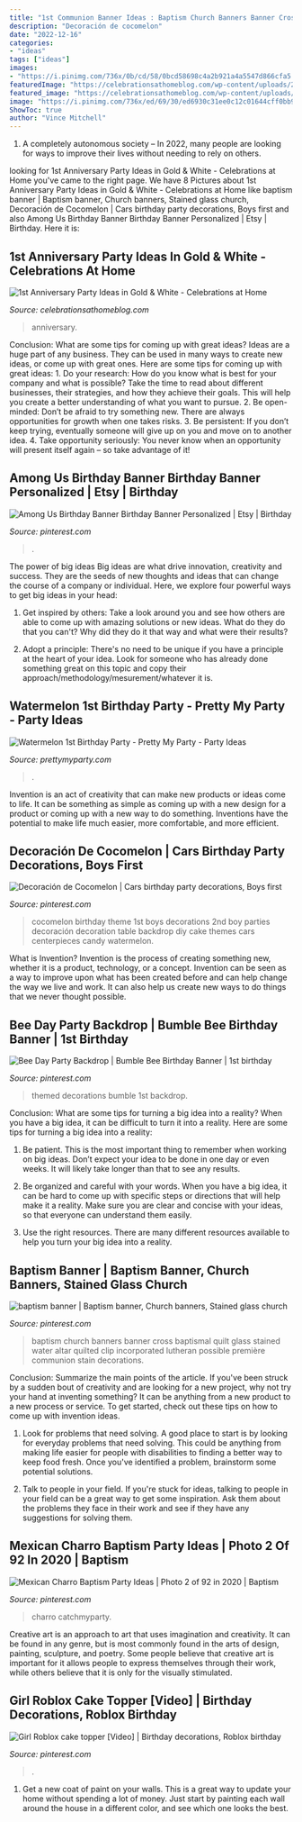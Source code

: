 ```yaml
---
title: "1st Communion Banner Ideas : Baptism Church Banners Banner Cross Baptismal Quilt Glass Stained Water Altar Quilted Clip Incorporated Lutheran Possible Première Communion Stain Decorations"
description: "Decoración de cocomelon"
date: "2022-12-16"
categories:
- "ideas"
tags: ["ideas"]
images:
- "https://i.pinimg.com/736x/0b/cd/58/0bcd58698c4a2b921a4a5547d866cfa5.jpg"
featuredImage: "https://celebrationsathomeblog.com/wp-content/uploads/2016/09/anniversary-party-bubbly-7.jpg"
featured_image: "https://celebrationsathomeblog.com/wp-content/uploads/2016/09/anniversary-party-bubbly-7.jpg"
image: "https://i.pinimg.com/736x/ed/69/30/ed6930c31ee0c12c01644cff0bb9f6a3.jpg"
ShowToc: true
author: "Vince Mitchell"
---
```



1. A completely autonomous society – In 2022, many people are looking for ways to improve their lives without needing to rely on others.

	

		
looking for 1st Anniversary Party Ideas in Gold &amp; White - Celebrations at Home you've came to the right page. We have 8 Pictures about 1st Anniversary Party Ideas in Gold &amp; White - Celebrations at Home like baptism banner | Baptism banner, Church banners, Stained glass church, Decoración de Cocomelon | Cars birthday party decorations, Boys first and also Among Us Birthday Banner Birthday Banner Personalized | Etsy | Birthday. Here it is:
		
    
## 1st Anniversary Party Ideas In Gold &amp; White - Celebrations At Home

<img loading=lazy src="https://celebrationsathomeblog.com/wp-content/uploads/2016/09/anniversary-party-bubbly-7.jpg" onerror="this.onerror=null;this.src='https://tse4.mm.bing.net/th?id=OIP.0ethN-pBSRFlh9dnvbqmMQHaLH&amp;pid=15.1';" alt="1st Anniversary Party Ideas in Gold &amp; White - Celebrations at Home">

_Source: celebrationsathomeblog.com_

>anniversary. 

	

Conclusion: What are some tips for coming up with great ideas?
Ideas are a huge part of any business. They can be used in many ways to create new ideas, or come up with great ones. Here are some tips for coming up with great ideas: 1. Do your research: How do you know what is best for your company and what is possible? Take the time to read about different businesses, their strategies, and how they achieve their goals. This will help you create a better understanding of what you want to pursue. 2. Be open-minded: Don’t be afraid to try something new. There are always opportunities for growth when one takes risks. 3. Be persistent: If you don’t keep trying, eventually someone will give up on you and move on to another idea. 4. Take opportunity seriously: You never know when an opportunity will present itself again – so take advantage of it! 
    
## Among Us Birthday Banner Birthday Banner Personalized | Etsy | Birthday

<img loading=lazy src="https://i.pinimg.com/736x/0b/cd/58/0bcd58698c4a2b921a4a5547d866cfa5.jpg" onerror="this.onerror=null;this.src='https://tse2.mm.bing.net/th?id=OIP.THkWMjkEXXXbExRYTN3HCgHaF6&amp;pid=15.1';" alt="Among Us Birthday Banner Birthday Banner Personalized | Etsy | Birthday">

_Source: pinterest.com_

>. 

	

The power of big ideas
Big ideas are what drive innovation, creativity and success. They are the seeds of new thoughts and ideas that can change the course of a company or individual. Here, we explore four powerful ways to get big ideas in your head:
1. Get inspired by others: Take a look around you and see how others are able to come up with amazing solutions or new ideas. What do they do that you can't? Why did they do it that way and what were their results?

2. Adopt a principle: There's no need to be unique if you have a principle at the heart of your idea. Look for someone who has already done something great on this topic and copy their approach/methodology/mesurement/whatever it is.

    
## Watermelon 1st Birthday Party - Pretty My Party - Party Ideas

<img loading=lazy src="https://zolpwsuwoq-flywheel.netdna-ssl.com/wp-content/uploads/2020/01/watermelon-favor-bags.jpg" onerror="this.onerror=null;this.src='https://tse2.mm.bing.net/th?id=OIP.zbbkO8LfkGgzzQBUjLNr4wHaJQ&amp;pid=15.1';" alt="Watermelon 1st Birthday Party - Pretty My Party - Party Ideas">

_Source: prettymyparty.com_

>. 

	

Invention is an act of creativity that can make new products or ideas come to life. It can be something as simple as coming up with a new design for a product or coming up with a new way to do something. Inventions have the potential to make life much easier, more comfortable, and more efficient.

    
## Decoración De Cocomelon | Cars Birthday Party Decorations, Boys First

<img loading=lazy src="https://i.pinimg.com/736x/4c/ed/d4/4cedd4c8a9c248f696730c5569881f53.jpg" onerror="this.onerror=null;this.src='https://tse2.mm.bing.net/th?id=OIP.acrv_koqqhaVCg1Q8vsP6wHaLz&amp;pid=15.1';" alt="Decoración de Cocomelon | Cars birthday party decorations, Boys first">

_Source: pinterest.com_

>cocomelon birthday theme 1st boys decorations 2nd boy parties decoración decoration table backdrop diy cake themes cars centerpieces candy watermelon. 

	

What is Invention?
Invention is the process of creating something new, whether it is a product, technology, or a concept. Invention can be seen as a way to improve upon what has been created before and can help change the way we live and work. It can also help us create new ways to do things that we never thought possible.

    
## Bee Day Party Backdrop | Bumble Bee Birthday Banner | 1st Birthday

<img loading=lazy src="https://i.pinimg.com/736x/5d/3f/0e/5d3f0e5e36edcf754796197ba47af234.jpg" onerror="this.onerror=null;this.src='https://tse1.mm.bing.net/th?id=OIP.12PgF4dFzkvKBa1-TfmBeAHaLH&amp;pid=15.1';" alt="Bee Day Party Backdrop | Bumble Bee Birthday Banner | 1st birthday">

_Source: pinterest.com_

>themed decorations bumble 1st backdrop. 

	

Conclusion: What are some tips for turning a big idea into a reality?
When you have a big idea, it can be difficult to turn it into a reality. Here are some tips for turning a big idea into a reality:
1. Be patient. This is the most important thing to remember when working on big ideas. Don’t expect your idea to be done in one day or even weeks. It will likely take longer than that to see any results.

2. Be organized and careful with your words. When you have a big idea, it can be hard to come up with specific steps or directions that will help make it a reality. Make sure you are clear and concise with your ideas, so that everyone can understand them easily.

3. Use the right resources. There are many different resources available to help you turn your big idea into a reality.

    
## Baptism Banner | Baptism Banner, Church Banners, Stained Glass Church

<img loading=lazy src="https://i.pinimg.com/736x/c1/ae/aa/c1aeaa2898eff5e89f57407687b63fd8.jpg" onerror="this.onerror=null;this.src='https://tse1.mm.bing.net/th?id=OIP.ctEO3I7lcpm8RMSh0aTcWwHaNw&amp;pid=15.1';" alt="baptism banner | Baptism banner, Church banners, Stained glass church">

_Source: pinterest.com_

>baptism church banners banner cross baptismal quilt glass stained water altar quilted clip incorporated lutheran possible première communion stain decorations. 

	

Conclusion: Summarize the main points of the article.
If you've been struck by a sudden bout of creativity and are looking for a new project, why not try your hand at inventing something? It can be anything from a new product to a new process or service. To get started, check out these tips on how to come up with invention ideas.
1. Look for problems that need solving. A good place to start is by looking for everyday problems that need solving. This could be anything from making life easier for people with disabilities to finding a better way to keep food fresh. Once you've identified a problem, brainstorm some potential solutions.

2. Talk to people in your field. If you're stuck for ideas, talking to people in your field can be a great way to get some inspiration. Ask them about the problems they face in their work and see if they have any suggestions for solving them.

    
## Mexican Charro Baptism Party Ideas | Photo 2 Of 92 In 2020 | Baptism

<img loading=lazy src="https://i.pinimg.com/736x/ed/69/30/ed6930c31ee0c12c01644cff0bb9f6a3.jpg" onerror="this.onerror=null;this.src='https://tse3.mm.bing.net/th?id=OIP.uqU6XdoaDuJIlp1Vo1fyPgHaJ3&amp;pid=15.1';" alt="Mexican Charro Baptism Party Ideas | Photo 2 of 92 in 2020 | Baptism">

_Source: pinterest.com_

>charro catchmyparty. 

	

Creative art is an approach to art that uses imagination and creativity. It can be found in any genre, but is most commonly found in the arts of design, painting, sculpture, and poetry. Some people believe that creative art is important for it allows people to express themselves through their work, while others believe that it is only for the visually stimulated.

    
## Girl Roblox Cake Topper [Video] | Birthday Decorations, Roblox Birthday

<img loading=lazy src="https://i.pinimg.com/736x/7a/d3/7a/7ad37a03aec29a78ebcfc9d335c21efe.jpg" onerror="this.onerror=null;this.src='https://tse3.mm.bing.net/th?id=OIP.WYOagMOg-J9mfpAB3kVHNwHaNK&amp;pid=15.1';" alt="Girl Roblox cake topper [Video] | Birthday decorations, Roblox birthday">

_Source: pinterest.com_

>. 

	

1. Get a new coat of paint on your walls. This is a great way to update your home without spending a lot of money. Just start by painting each wall around the house in a different color, and see which one looks the best.

